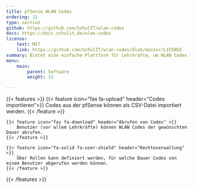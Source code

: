 ```yaml
---
title: pfSense WLAN Codes
ordering: 11
type: section
github: https://github.com/SchulIT/wlan-codes
docs: https://docs.schulit.de/wlan-codes
license:
    text: MIT
    link: https://github.com/SchulIT/wlan-codes/blob/master/LICENSE
summary: Bietet eine einfache Plattform für Lehrkräfte, um WLAN Codes für das Captive Portal der pfSense abzurufen. Die Codes werden durch den Administrator eingetragen und werden nicht mehr zum Abruf bereitgestellt, sobald sie eine Lehrkraft angefordert hat.
menu:
    main:
        parent: Software
        weight: 11

---
```


{{< features >}}
    {{< feature icon="fas fa-upload" header="Codes importieren">}}
        Codes aus der pfSense können als CSV-Datei importiert werden.
    {{< /feature >}}

    {{< feature icon="fas fa-download" header="Abrufen von Codes" >}}
        Benutzer (vor allem Lehrkräfte) können WLAN Codes der gewünschten Dauer abrufen.
    {{< /feature >}}

    {{< feature icon="fa-solid fa-user-shield" header="Rechteverwaltung" >}}
        Über Rollen kann definiert werden, für welche Dauer Codes von einem Benutzer abgerufen werden können.
    {{< /feature >}}
{{< /features >}}
